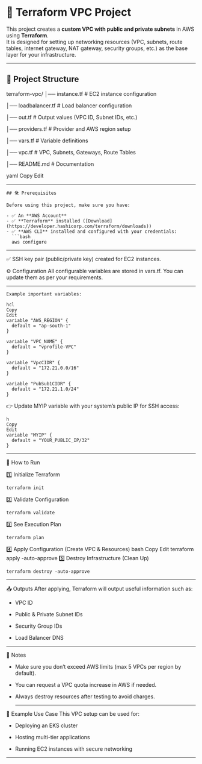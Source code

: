 # 🚀 Terraform VPC Project

This project creates a **custom VPC with public and private subnets** in AWS using **Terraform**.  
It is designed for setting up networking resources (VPC, subnets, route tables, internet gateway, NAT gateway, security groups, etc.) as the base layer for your infrastructure.

---

## 📂 Project Structure

terraform-vpc/
│── instance.tf # EC2 instance configuration

│── loadbalancer.tf # Load balancer configuration

│── out.tf # Output values (VPC ID, Subnet IDs, etc.)

│── providers.tf # Provider and AWS region setup

│── vars.tf # Variable definitions

│── vpc.tf # VPC, Subnets, Gateways, Route Tables

│── README.md # Documentation


yaml
Copy
Edit

---
```
## 🛠️ Prerequisites

Before using this project, make sure you have:

- ✅ An **AWS Account**
- ✅ **Terraform** installed ([Download](https://developer.hashicorp.com/terraform/downloads))
- ✅ **AWS CLI** installed and configured with your credentials:
  ```bash
  aws configure
```
---

✅ SSH key pair (public/private key) created for EC2 instances.

⚙️ Configuration
All configurable variables are stored in vars.tf.
You can update them as per your requirements.

---

```
Example important variables:

hcl
Copy
Edit
variable "AWS_REGION" {
  default = "ap-south-1"
}

variable "VPC_NAME" {
  default = "vprofile-VPC"
}

variable "VpcCIDR" {
  default = "172.21.0.0/16"
}

variable "PubSub1CIDR" {
  default = "172.21.1.0/24"
}
```
👉 Update MYIP variable with your system’s public IP for SSH access:

```
h
Copy
Edit
variable "MYIP" {
  default = "YOUR_PUBLIC_IP/32"
}
```
---
🚀 How to Run

1️⃣ Initialize Terraform
```
terraform init
```
2️⃣ Validate Configuration
```
terraform validate
```
3️⃣ See Execution Plan
```
terraform plan
```
4️⃣ Apply Configuration (Create VPC & Resources)
bash
Copy
Edit
terraform apply -auto-approve
5️⃣ Destroy Infrastructure (Clean Up)
```
terraform destroy -auto-approve
```
---
📤 Outputs
After applying, Terraform will output useful information such as:

- VPC ID

- Public & Private Subnet IDs

- Security Group IDs

- Load Balancer DNS

---

📝 Notes

- Make sure you don’t exceed AWS limits (max 5 VPCs per region by default).

- You can request a VPC quota increase in AWS if needed.

- Always destroy resources after testing to avoid charges.

  ---

📌 Example Use Case
This VPC setup can be used for:

- Deploying an EKS cluster

- Hosting multi-tier applications

- Running EC2 instances with secure networking
---
